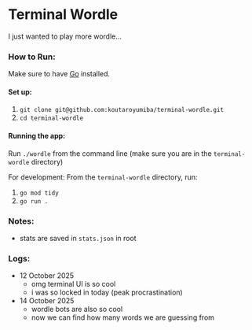 # Terminal Wordle

I just wanted to play more wordle...

### How to Run:
Make sure to have [Go](https://go.dev/doc/install) installed.

#### Set up:
1. `git clone git@github.com:koutaroyumiba/terminal-wordle.git`
2. `cd terminal-wordle`

#### Running the app:
Run `./wordle` from the command line (make sure you are in the `terminal-wordle` directory)

For development:
From the `terminal-wordle` directory, run:
1. `go mod tidy`
2. `go run .`

### Notes:
- stats are saved in `stats.json` in root

### Logs:
- 12 October 2025
    - omg terminal UI is so cool
    - i was so locked in today (peak procrastination)
- 14 October 2025
    - wordle bots are also so cool
    - now we can find how many words we are guessing from

